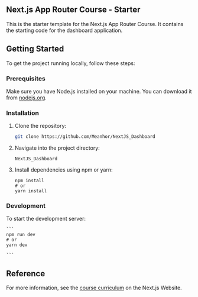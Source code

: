 ## Next.js App Router Course - Starter

This is the starter template for the Next.js App Router Course. It contains the starting code for the dashboard application.

## Getting Started

To get the project running locally, follow these steps:

### Prerequisites

Make sure you have Node.js installed on your machine. You can download it from [nodejs.org](https://nodejs.org/).

### Installation

1. Clone the repository:

   ```bash
   git clone https://github.com/Meanhor/NextJS_Dashboard
   ```

2. Navigate into the project directory:

   ```
   NextJS_Dashboard
   ```

3. Install dependencies using npm or yarn:

   ```
   npm install
   # or
   yarn install
   ```

### Development

To start the development server:

    ```
    npm run dev
    # or
    yarn dev

    ```

## Reference

For more information, see the [course curriculum](https://nextjs.org/learn) on the Next.js Website.
